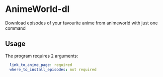 # AnimeWorld-dl
Download episodes of your favourite anime from animeworld with just one command

## Usage
The program requires 2 arguments:
```yml
  link_to_anime_page: required
  where_to_install_episodes: not required
```
